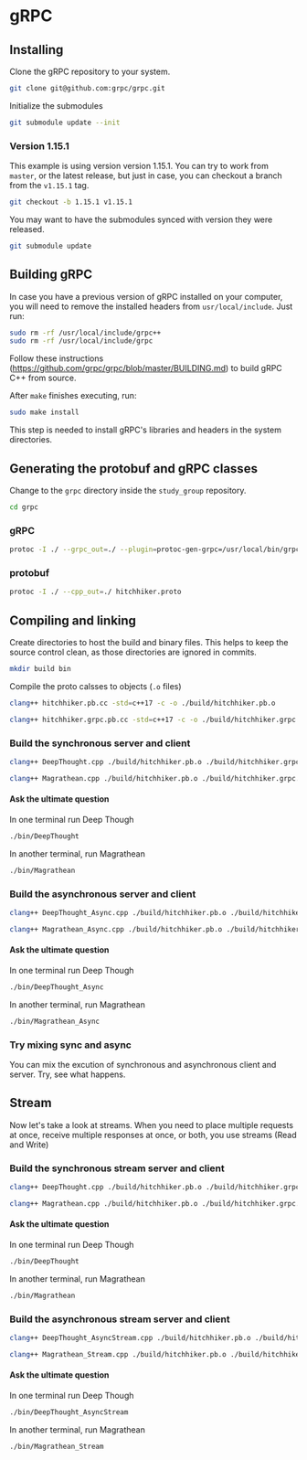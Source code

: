 # gRPC

## Installing

Clone the gRPC repository to your system.

```bash
git clone git@github.com:grpc/grpc.git
```

Initialize the submodules

```bash
git submodule update --init
```

### Version 1.15.1

This example is using version version 1.15.1. You can try to work from `master`, or the latest release, but just in case, you can checkout a branch from the `v1.15.1` tag.

```bash
git checkout -b 1.15.1 v1.15.1
```

You may want to have the submodules synced with version they were released.

```bash
git submodule update
```

## Building gRPC

In case you have a previous version of gRPC installed on your computer, you will need to remove the installed headers from `usr/local/include`. Just run:

```bash
sudo rm -rf /usr/local/include/grpc++
sudo rm -rf /usr/local/include/grpc
```

Follow these instructions (https://github.com/grpc/grpc/blob/master/BUILDING.md) to build gRPC C++ from source.

After `make` finishes executing, run:

```bash
sudo make install
```

This step is needed to install gRPC's libraries and headers in the system directories.


## Generating the protobuf and gRPC classes

Change to the `grpc` directory inside the `study_group` repository.

```bash
cd grpc
```

### gRPC

```bash
protoc -I ./ --grpc_out=./ --plugin=protoc-gen-grpc=/usr/local/bin/grpc_cpp_plugin hitchhiker.proto
```

### protobuf

```bash
protoc -I ./ --cpp_out=./ hitchhiker.proto
```

## Compiling and linking

Create directories to host the build and binary files. This helps to keep the source control clean, as those directories are ignored in commits.

```bash
mkdir build bin
```

Compile the proto calsses to objects (`.o` files)

```bash
clang++ hitchhiker.pb.cc -std=c++17 -c -o ./build/hitchhiker.pb.o
```

```bash
clang++ hitchhiker.grpc.pb.cc -std=c++17 -c -o ./build/hitchhiker.grpc.pb.o
```

### Build the synchronous server and client

```bash
clang++ DeepThought.cpp ./build/hitchhiker.pb.o ./build/hitchhiker.grpc.pb.o -std=c++17 -L/usr/local/lib $(pkg-config --libs protobuf grpc++ grpc) -lgrpc++_reflection -ldl -o ./bin/DeepThought
```

```bash
clang++ Magrathean.cpp ./build/hitchhiker.pb.o ./build/hitchhiker.grpc.pb.o -std=c++17 -L/usr/local/lib $(pkg-config --libs protobuf grpc++ grpc) -lgrpc++_reflection -ldl -o ./bin/Magrathean
```

#### Ask the ultimate question

In one terminal run Deep Though

```bash
./bin/DeepThought
```

In another terminal, run Magrathean

```bash
./bin/Magrathean
```

### Build the asynchronous server and client

```bash
clang++ DeepThought_Async.cpp ./build/hitchhiker.pb.o ./build/hitchhiker.grpc.pb.o -std=c++17 -L/usr/local/lib $(pkg-config --libs protobuf grpc++ grpc) -lgrpc++_reflection -ldl -o ./bin/DeepThought_Async
```

```bash
clang++ Magrathean_Async.cpp ./build/hitchhiker.pb.o ./build/hitchhiker.grpc.pb.o -std=c++17 -L/usr/local/lib $(pkg-config --libs protobuf grpc++ grpc) -lgrpc++_reflection -ldl -o ./bin/Magrathean_Async
```

#### Ask the ultimate question

In one terminal run Deep Though

```bash
./bin/DeepThought_Async
```

In another terminal, run Magrathean

```bash
./bin/Magrathean_Async
```

### Try mixing sync and async

You can mix the excution of synchronous and asynchronous client and server. Try, see what happens.


## Stream

Now let's take a look at streams. When you need to place multiple requests at once, receive multiple responses at once, or both, you use streams (Read and Write)

### Build the synchronous stream server and client

```bash
clang++ DeepThought.cpp ./build/hitchhiker.pb.o ./build/hitchhiker.grpc.pb.o -std=c++17 -L/usr/local/lib $(pkg-config --libs protobuf grpc++ grpc) -lgrpc++_reflection -ldl -o ./bin/DeepThought
```

```bash
clang++ Magrathean.cpp ./build/hitchhiker.pb.o ./build/hitchhiker.grpc.pb.o -std=c++17 -L/usr/local/lib $(pkg-config --libs protobuf grpc++ grpc) -lgrpc++_reflection -ldl -o ./bin/Magrathean
```

#### Ask the ultimate question

In one terminal run Deep Though

```bash
./bin/DeepThought
```

In another terminal, run Magrathean

```bash
./bin/Magrathean
```


### Build the asynchronous stream server and client

```bash
clang++ DeepThought_AsyncStream.cpp ./build/hitchhiker.pb.o ./build/hitchhiker.grpc.pb.o -std=c++17 -L/usr/local/lib $(pkg-config --libs protobuf grpc++ grpc) -lgrpc++_reflection -ldl -o ./bin/DeepThought_AsyncStream
```

```bash
clang++ Magrathean_Stream.cpp ./build/hitchhiker.pb.o ./build/hitchhiker.grpc.pb.o -std=c++17 -L/usr/local/lib $(pkg-config --libs protobuf grpc++ grpc) -lgrpc++_reflection -ldl -o ./bin/Magrathean_Stream
```

#### Ask the ultimate question

In one terminal run Deep Though

```bash
./bin/DeepThought_AsyncStream
```

In another terminal, run Magrathean

```bash
./bin/Magrathean_Stream
```
